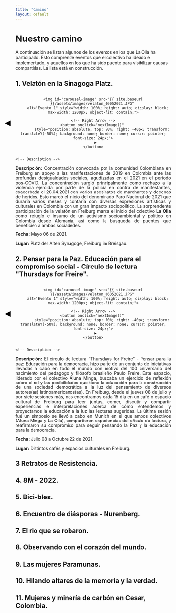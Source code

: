 ```yaml
---
title: "Camino"
layout: default
---
```


# Nuestro camino

A continuación se listan algunos de los eventos en los que La Olla ha participado. Esto comprende eventos que el colectivo ha ideado e implementado, y aquellos en los que ha sido puente para visibilizar causas compartidas. La lista está en construcción.

## 1. Velatón en la Sinagoga Platz.

<div style="display: flex; align-items: center; max-width: 2000px; margin: auto;">
  <!-- Image Carousel -->
  <div style="position: relative; width: 100%; text-align: center;">
    <!-- Left Arrow -->
    <button onclick="prevImage()" 
            style="position: absolute; top: 50%; left: -40px; transform: translateY(-50%); background: none; border: none; cursor: pointer; font-size: 24px;">
      ◀
    </button>

    <img id="carousel-image" src="{{ site.baseurl }}/assets/images/velaton_06052021.JPG" 
        alt="Evento 1" style="width: 100%; height: auto; display: block; max-width: 1200px; object-fit: contain;">

    <!-- Right Arrow -->
    <button onclick="nextImage()" 
            style="position: absolute; top: 50%; right: -40px; transform: translateY(-50%); background: none; border: none; cursor: pointer; font-size: 24px;">
      ▶
    </button>
  </div>
</div>

  <div style="line-height: 1.1; text-align: justify; margin: 0;">
    
    <!-- Description -->
  <p> <strong>Descripción:</strong> Concentración convocada por la comunidad Colombiana en Freiburg en apoyo a las manifestaciones de 2019 en Colombia ante las profundas desigualdades sociales, agudizadas en el 2021 en el periodo pos-COVID. La concentración surgió principalmente como rechazo a la violencia ejercida por parte de la policía en contra de manifestantes, exacerbada el 28.04.2021 con varios asesinatos de marchantes y decenas de heridos. Esto marcó el inicio del denominado Paro Nacional de 2021 que duraría varios meses y contaría con diversas expresiones artísticas y culturales en Colombia con un gran impacto sociopolítico. La sorprendente participación de la velatón en Freiburg marca el inicio del colectivo <strong>La Olla</strong> como refugío e insumo de un activismo socioambiental y político en Colombia desde Alemania, asi como la busqueda de puentes que beneficien a ambas sociadedes.
  </p>
    <p><strong>Fecha:</strong> Mayo 06 de 2021.</p>
    <p><strong>Lugar:</strong> Platz der Alten Synagoge, Freiburg im Breisgau.</p>
  </div>

<!-- JavaScript for Carousel -->
<script>
  var images = [
    "{{ site.baseurl }}/assets/images/velaton_2.JPG",
    "{{ site.baseurl }}/assets/images/velaton_06052021.JPG",
    "{{ site.baseurl }}/assets/images/velaton_3.JPG",
    "{{ site.baseurl }}/assets/images/velaton_4.JPG",
    "{{ site.baseurl }}/assets/images/velaton_5.JPG",
    "{{ site.baseurl }}/assets/images/velaton_6.JPG"
  ];
  var currentIndex = 0;
  var imgElement = document.getElementById("carousel-image");

  function nextImage() {
    currentIndex = (currentIndex + 1) % images.length;
    imgElement.src = images[currentIndex];
  }

  function prevImage() {
    currentIndex = (currentIndex - 1 + images.length) % images.length;
    imgElement.src = images[currentIndex];
  }
</script>


## 2. Pensar para la Paz. Educación para el compromiso social - Círculo de lectura "Thursdays for Freire".

<div style="display: flex; align-items: center; max-width: 2000px; margin: auto;">
  <!-- Image Carousel -->
  <div style="position: relative; width: 100%; text-align: center;">
    <!-- Left Arrow -->
    <button onclick="prevImage()" 
            style="position: absolute; top: 50%; left: -40px; transform: translateY(-50%); background: none; border: none; cursor: pointer; font-size: 24px;">
      ◀
    </button>

    <img id="carousel-image" src="{{ site.baseurl }}/assets/images/velaton_06052021.JPG" 
        alt="Evento 1" style="width: 100%; height: auto; display: block; max-width: 1200px; object-fit: contain;">

    <!-- Right Arrow -->
    <button onclick="nextImage()" 
            style="position: absolute; top: 50%; right: -40px; transform: translateY(-50%); background: none; border: none; cursor: pointer; font-size: 24px;">
      ▶
    </button>
  </div>
</div>

  <div style="line-height: 1.1; text-align: justify; margin: 0;">
    
    <!-- Description -->
  <p> <strong>Descripción:</strong> El círculo de lectura “Thursdays for Freire“ - Pensar para la paz: Educación para la democracia, hizo parte de un conjunto de iniciativas llevadas a cabo en todo el mundo con motivo del 100 aniversario del nacimiento del pedagogo y filósofo brasileño Paulo Freire. Este espacio, liderado por el colectivo Aluna Minga, buscaba un ejercicio de reflexión sobre el rol y las posibilidades que tiene la educación para la construcción de una sociedad democrática a la luz del pensamiento de diversos autores(as) latinoamericanos(as).  En Freiburg, desde el jueves 08 de julio y por siete sesiones más, nos encontramos cada 15 día en un café o espacio cultural de Freiburg para leer juntas, comer, discutir y compartir experiencias e interpretaciones acerca de cómo entendemos y proyectamos la educación a la luz las lecturas sugeridas. La última sesión fué un simposio se llevó a cabo en Munich en el que ambos colectivos (Aluna Minga y La Olla), compartieron experiencias del cŕiculo de lectura, y reafirmaron su compromiso para seguir pensando la Paz y la educación para la democracia.
    
  </p>
    <p><strong>Fecha:</strong> Julio 08 a Octubre 22 de 2021.</p>
    <p><strong>Lugar:</strong> Distintos cafés y espacios culturales en Freiburg.</p>
  </div>

<!-- JavaScript for Carousel -->
<script>
  var images = [
    "{{ site.baseurl }}/assets/images/Freire_0.JPG",
    "{{ site.baseurl }}/assets/images/Freire_1.JPG",
    "{{ site.baseurl }}/assets/images/Freire_2.JPG",
    "{{ site.baseurl }}/assets/images/Freire_3.JPG",
    "{{ site.baseurl }}/assets/images/Freire_Flayer.PDF",
    "{{ site.baseurl }}/assets/images/Freire_logo.JPG"
  ];
  var currentIndex = 0;
  var imgElement = document.getElementById("carousel-image");

  function nextImage() {
    currentIndex = (currentIndex + 1) % images.length;
    imgElement.src = images[currentIndex];
  }

  function prevImage() {
    currentIndex = (currentIndex - 1 + images.length) % images.length;
    imgElement.src = images[currentIndex];
  }
</script>

## 3 Retratos de Resistencia.

## 4. 8M - 2022.

## 5. Bici-bles.

## 6. Encuentro de diásporas - Nurenberg.

## 7. El rio que se robaron.

## 8. Observando con el corazón del mundo.

## 9. Las mujeres Paramunas.

## 10. Hilando altares de la memoria y la verdad.

## 11. Mujeres y minería de carbón en Cesar, Colombia.




